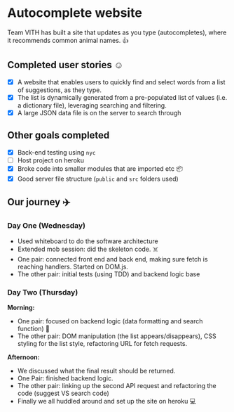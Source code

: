 # Autocomplete website
Team VITH has built a site that updates as you type (autocompletes), where it recommends common animal names. 👍

## Completed user stories ☺️
- [x] A website that enables users to quickly find and select words from a list of suggestions, as they type.
- [x] The list is dynamically generated from a pre-populated list of values (i.e. a dictionary file), leveraging searching and filtering.
- [x] A large JSON data file is on the server to search through

## Other goals completed
- [x] Back-end testing using `nyc`
- [ ] Host project on heroku
- [x] Broke code into smaller modules that are imported etc 📦
- [x] Good server file structure (`public` and `src` folders used)

## Our journey ✈️

### Day One (Wednesday)
- Used whiteboard to do the software architecture
- Extended mob session: did the skeleton code. ☠️
- One pair: connected front end and back end, making sure fetch is reaching handlers. Started on DOM.js.
- The other pair: initial tests (using TDD) and backend logic base

### Day Two (Thursday)
**Morning:**
- One pair: focused on backend logic (data formatting and search function) 👾
- The other pair: DOM manipulation (the list appears/disappears), CSS styling for the list style, refactoring URL for fetch requests.

**Afternoon:**
- We discussed what the final result should be returned.
- One Pair: finished backend logic.
- The other pair: linking up the second API request and refactoring the code (suggest VS search code)
- Finally we all huddled around and set up the site on heroku 💻
